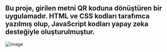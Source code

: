 Bu proje, girilen metni QR koduna dönüştüren bir uygulamadır. HTML ve CSS kodları tarafımca yazılmış olup, JavaScript kodları yapay zeka desteğiyle oluşturulmuştur.
-----------------------------------------------------------------------------------------------------------------------------------------------------------------------------------------------------------------------------------------------------------------------------
![image](https://github.com/alihsankskrk/qr-code-generator/assets/128059468/a86edc00-da78-4184-80c1-3d7436b93a67)
